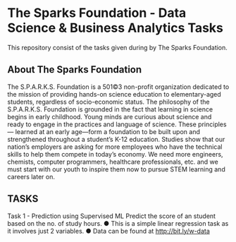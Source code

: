 # The Sparks Foundation - Data Science & Business Analytics Tasks
This repository consist of the tasks given during by The Sparks Foundation.

## About The Sparks Foundation
The S.P.A.R.K.S. Foundation is a 501©3 non-profit organization dedicated to the mission of providing hands-on science education to elementary-aged students, regardless of socio-economic status.
The philosophy of the S.P.A.R.K.S. Foundation is grounded in the fact that learning in science begins in early childhood. Young minds are curious about science and ready to engage in the practices and language of science. These principles— learned at an early age—form a foundation to be built upon and strengthened throughout a student’s K-12 education. 
Studies show that our nation’s employers are asking for more employees who have the technical skills to help them compete in today’s economy.  We need more engineers, chemists, computer programmers, healthcare professionals, etc. and we must start with our youth to inspire them now to pursue STEM learning and careers later on.

## TASKS
Task 1 - Prediction using Supervised ML
Predict the score of an student based on the no. of study hours.
● This is a simple linear regression task as it involves just 2 variables.
● Data can be found at http://bit.ly/w-data
